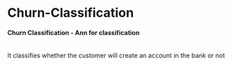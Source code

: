 <h1> Churn-Classification</h1>
<h4>Churn Classification - Ann for classification</h4>
<br>It classifies whether the customer will create an account in the bank or not
